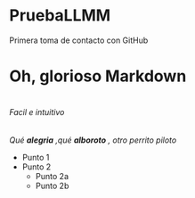 # PruebaLLMM
Primera toma de contacto con GitHub

# Oh, glorioso Markdown <h1> 
###### Facil e intuitivo <h6> 
 
 
_Qué **alegria** ,qué **alboroto** , otro perrito piloto_

* Punto 1
* Punto 2
  * Punto 2a
  * Punto 2b
  
  

  
  
